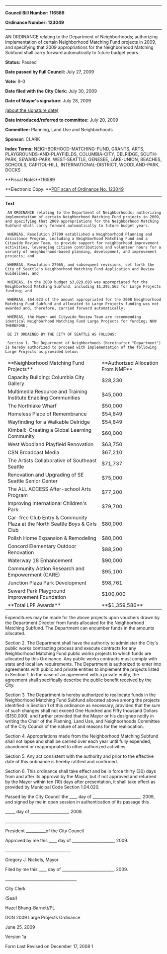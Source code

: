 

********

**Council Bill Number: 116589**
   
**Ordinance Number: 123049**
********

 AN ORDINANCE relating to the Department of Neighborhoods; authorizing implementation of certain Neighborhood Matching Fund projects in 2009, and specifying that 2009 appropriations for the Neighborhood Matching Subfund shall carry forward automatically to future budget years.

**Status:** Passed
   
**Date passed by Full Council:** July 27, 2009
   
**Vote:** 9-0
   
**Date filed with the City Clerk:** July 30, 2009
   
**Date of Mayor's signature:** July 28, 2009
   
[(about the signature date)](/~public/approvaldate.htm)
   
   
   
**Date introduced/referred to committee:** July 20, 2009
   
**Committee:** Planning, Land Use and Neighborhoods
   
**Sponsor:** CLARK
   
   
**Index Terms:** NEIGHBORHOOD-MATCHING-FUND, GRANTS, ARTS, PLAYGROUNDS-AND-PLAYFIELDS, COLUMBIA-CITY, DELRIDGE, SOUTH-PARK, SEWARD-PARK, WEST-SEATTLE, GENESEE, LAKE-UNION, BEACHES, SCHOOLS, CAPITOL-HILL, INTERNATIONAL-DISTRICT, WOODLAND-PARK, DOCKS

**Fiscal Note:**116589

**Electronic Copy: **[PDF scan of Ordinance No. 123049](/~archives/Ordinances/Ord_123049.pdf)

********

**Text**
   
```
 AN ORDINANCE relating to the Department of Neighborhoods; authorizing implementation of certain Neighborhood Matching Fund projects in 2009, and specifying that 2009 appropriations for the Neighborhood Matching Subfund shall carry forward automatically to future budget years.

 WHEREAS, Resolution 27709 established a Neighborhood Planning and Assistance Program, including a Neighborhood Matching Fund and a Citywide Review Team, to provide support for neighborhood improvement activities, leveraging citizen contributions and volunteer hours for a variety of neighborhood-based planning, development, and improvement projects; and

 WHEREAS, Resolution 27965, and subsequent revisions, set forth the City of Seattle's Neighborhood Matching Fund Application and Review Guidelines; and

 WHEREAS, in the 2009 budget $3,829,693 was appropriated for the Neighborhood Matching Subfund, including $1,295,563 for Large Projects funding; and

 WHEREAS, $64,023 of the amount appropriated for the 2008 Neighborhood Matching Fund Subfund and allocated to Large Projects funding was not awarded and, therefore, carried forward automatically;

 WHEREAS, the Mayor and Citywide Review Team are recommending identical Neighborhood Matching Fund Large Projects for funding; NOW THEREFORE,

 BE IT ORDAINED BY THE CITY OF SEATTLE AS FOLLOWS:

 Section 1. The Department of Neighborhoods (hereinafter "Department") is hereby authorized to proceed with implementation of the following Large Projects as provided below:

```
<table><tr><td>**Neighborhood Matching Fund Projects**

</td><td>**Authorized Allocation From NMF**

</td></tr><tr><td>Capacity Building: Columbia City Gallery

</td><td>$28,230

</td></tr><tr><td>Multimedia Resource and Training Institute Enabling Communities

</td><td>$45,000

</td></tr><tr><td>The Northlake Wharf

</td><td>$50,000

</td></tr><tr><td>Homeless Place of Remembrance

</td><td>$54,849

</td></tr><tr><td>Wayfinding for a Walkable Delridge

</td><td>$54,849

</td></tr><tr><td>Kimball:  Creating a Global Learning Community

</td><td>$60,000

</td></tr><tr><td>West Woodland Playfield Renovation

</td><td>$63,750

</td></tr><tr><td>CSN Broadcast Media

</td><td>$67,210

</td></tr><tr><td>The Artists Collaborative of Southeast Seattle

</td><td>$71,737

</td></tr><tr><td>Renovation and Upgrading of SE Seattle Senior Center

</td><td>$75,000

</td></tr><tr><td>The ALL ACCESS After-school Arts Program

</td><td>$77,200

</td></tr><tr><td>Improving International Children's Park

</td><td>$79,700

</td></tr><tr><td>Car-free Club Entry & Community Plaza at the North Seattle Boys & Girls Club

</td><td>$80,000

</td></tr><tr><td>Polish Home Expansion & Remodeling

</td><td>$80,000

</td></tr><tr><td>Concord Elementary Outdoor Renovation

</td><td>$88,200

</td></tr><tr><td>Waterway 18 Enhancement

</td><td>$90,000

</td></tr><tr><td>Community Action Research and Empowerment (CARE)

</td><td>$95,100

</td></tr><tr><td>Junction Plaza Park Development

</td><td>$98,761

</td></tr><tr><td>Seward Park Playground Improvement Foundation

</td><td>$100,000

</td></tr><tr><td>**Total LPF Awards**

</td><td>**$1,359,586**

</td></tr></table> Expenditures may be made for the above projects upon vouchers drawn by the Department Director from funds allocated for the Neighborhood Matching Subfund. The Department can encumber funds in the amounts allocated.

 Section 2. The Department shall have the authority to administer the City's public works contracting process and execute contracts for any Neighborhood Matching Fund public works projects to which funds are allocated by this Ordinance. Any public works contracts must comply with state and local law requirements. The Department is authorized to enter into agreements with public and private entities to implement the projects listed in Section 1. In the case of an agreement with a private entity, the agreement shall specifically describe the public benefit received by the City.

 Section 3. The Department is hereby authorized to reallocate funds in the Neighborhood Matching Fund Subfund allocated above among the projects identified in Section 1 of this ordinance as necessary, provided that the sum of such changes shall not exceed One Hundred and Fifty thousand Dollars ($150,000), and further provided that the Mayor or his designee notify in writing the Chair of the Planning, Land Use, and Neighborhoods Committee of the City Council of the nature of and reasons for the reallocation.

 Section 4. Appropriations made from the Neighborhood Matching Subfund shall not lapse and shall be carried over each year until fully expended, abandoned or reappropriated to other authorized activities.

 Section 5. Any act consistent with the authority and prior to the effective date of this ordinance is hereby ratified and confirmed.

 Section 6. This ordinance shall take effect and be in force thirty (30) days from and after its approval by the Mayor, but if not approved and returned by the Mayor within ten (10) days after presentation, it shall take effect as provided by Municipal Code Section 1.04.020.

 Passed by the City Council the \_\_\_\_ day of \_\_\_\_\_\_\_\_\_\_\_\_\_\_\_\_\_\_\_\_\_\_\_\_, 2009, and signed by me in open session in authentication of its passage this

 \_\_\_\_\_ day of \_\_\_\_\_\_\_\_\_\_\_\_\_\_\_\_\_\_\_, 2009.

 \_\_\_\_\_\_\_\_\_\_\_\_\_\_\_\_\_\_\_\_\_\_\_\_\_\_\_\_\_\_\_\_\_

 President \_\_\_\_\_\_\_\_\_\_of the City Council

 Approved by me this \_\_\_\_ day of \_\_\_\_\_\_\_\_\_\_\_\_\_\_\_\_\_\_\_\_\_, 2009.

 \_\_\_\_\_\_\_\_\_\_\_\_\_\_\_\_\_\_\_\_\_\_\_\_\_\_\_\_\_\_\_\_\_

 Gregory J. Nickels, Mayor

 Filed by me this \_\_\_\_ day of \_\_\_\_\_\_\_\_\_\_\_\_\_\_\_\_\_\_\_\_\_\_\_\_\_\_, 2009.

 \_\_\_\_\_\_\_\_\_\_\_\_\_\_\_\_\_\_\_\_\_\_\_\_\_\_\_\_\_\_\_\_\_\_\_\_

 City Clerk

 (Seal)

 Hazel Bhang-Barnett/PL

 DON 2009 Large Projects Ordinance

 June 25, 2009

 Version 1a

 Form Last Revised on December 17, 2008 1

